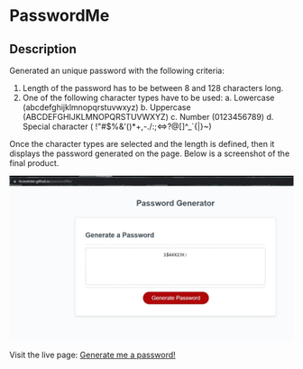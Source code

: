 # PasswordMe

## Description

Generated an unique password with the following criteria:
1. Length of the password has to be between 8 and 128 characters long.
2. One of the following character types have to be used:
  a. Lowercase (abcdefghijklmnopqrstuvwxyz)
  b. Uppercase (ABCDEFGHIJKLMNOPQRSTUVWXYZ)
  c. Number (0123456789)
  d. Special character ( !"#$%&'()*+,-./:;<=>?@[\]^_`{|}~)

Once the character types are selected and the length is defined, then it displays the password generated on the page.
Below is a screenshot of the final product.

![PasswordMe](./Assets/img/password-generated.JPG)

Visit the live page: [Generate me a password!](https://ticonetster.github.io/passwordMe/)
